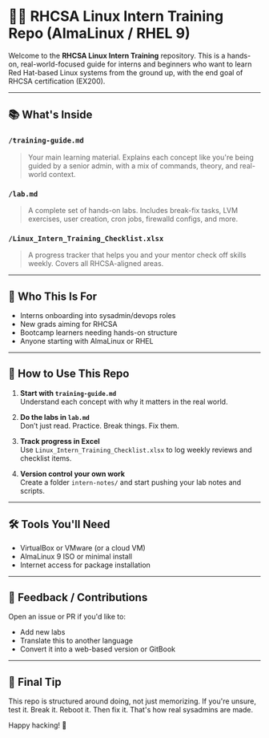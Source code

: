 # 🧑‍💻 RHCSA Linux Intern Training Repo (AlmaLinux / RHEL 9)

Welcome to the **RHCSA Linux Intern Training** repository. This is a hands-on, real-world-focused guide for interns and beginners who want to learn Red Hat-based Linux systems from the ground up, with the end goal of RHCSA certification (EX200).

---

## 📚 What's Inside

### `/training-guide.md`
> Your main learning material. Explains each concept like you're being guided by a senior admin, with a mix of commands, theory, and real-world context.

### `/lab.md`
> A complete set of hands-on labs. Includes break-fix tasks, LVM exercises, user creation, cron jobs, firewalld configs, and more.

### `/Linux_Intern_Training_Checklist.xlsx`
> A progress tracker that helps you and your mentor check off skills weekly. Covers all RHCSA-aligned areas.

---

## 🎯 Who This Is For
- Interns onboarding into sysadmin/devops roles
- New grads aiming for RHCSA
- Bootcamp learners needing hands-on structure
- Anyone starting with AlmaLinux or RHEL

---

## 🚀 How to Use This Repo

1. **Start with `training-guide.md`**  
   Understand each concept with why it matters in the real world.

2. **Do the labs in `lab.md`**  
   Don’t just read. Practice. Break things. Fix them.

3. **Track progress in Excel**  
   Use `Linux_Intern_Training_Checklist.xlsx` to log weekly reviews and checklist items.

4. **Version control your own work**  
   Create a folder `intern-notes/` and start pushing your lab notes and scripts.

---

## 🛠 Tools You'll Need
- VirtualBox or VMware (or a cloud VM)
- AlmaLinux 9 ISO or minimal install
- Internet access for package installation

---

## 📢 Feedback / Contributions
Open an issue or PR if you'd like to:
- Add new labs
- Translate this to another language
- Convert it into a web-based version or GitBook

---

## 🧠 Final Tip
This repo is structured around doing, not just memorizing. If you're unsure, test it. Break it. Reboot it. Then fix it. That's how real sysadmins are made.

Happy hacking! 🐧

